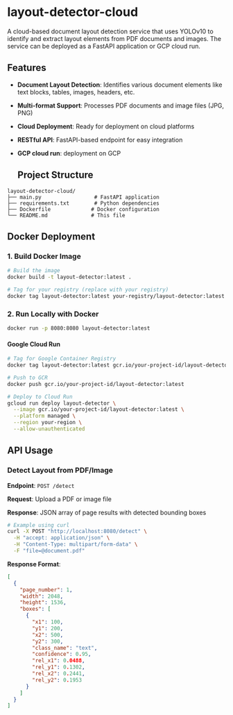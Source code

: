 # layout-detector-cloud

A cloud-based document layout detection service that uses YOLOv10 to identify and extract layout elements from PDF documents and images. The service can be deployed as a FastAPI application or GCP cloud run.

## Features

- **Document Layout Detection**: Identifies various document elements like text blocks, tables, images, headers, etc.
- **Multi-format Support**: Processes PDF documents and image files (JPG, PNG)
- **Cloud Deployment**: Ready for deployment on cloud platforms
- **RESTful API**: FastAPI-based endpoint for easy integration
- **GCP cloud run**: deployment on GCP

  ## Project Structure

```
layout-detector-cloud/
├── main.py                 # FastAPI application
├── requirements.txt        # Python dependencies
├── Dockerfile             # Docker configuration
└── README.md              # This file
```

## Docker Deployment

### 1. Build Docker Image
```bash
# Build the image
docker build -t layout-detector:latest .

# Tag for your registry (replace with your registry)
docker tag layout-detector:latest your-registry/layout-detector:latest
```

### 2. Run Locally with Docker
```bash
docker run -p 8080:8080 layout-detector:latest
```

#### Google Cloud Run
```bash
# Tag for Google Container Registry
docker tag layout-detector:latest gcr.io/your-project-id/layout-detector:latest

# Push to GCR
docker push gcr.io/your-project-id/layout-detector:latest

# Deploy to Cloud Run
gcloud run deploy layout-detector \
  --image gcr.io/your-project-id/layout-detector:latest \
  --platform managed \
  --region your-region \
  --allow-unauthenticated
```

## API Usage

### Detect Layout from PDF/Image

**Endpoint**: `POST /detect`

**Request**: Upload a PDF or image file

**Response**: JSON array of page results with detected bounding boxes

```bash
# Example using curl
curl -X POST "http://localhost:8080/detect" \
  -H "accept: application/json" \
  -H "Content-Type: multipart/form-data" \
  -F "file=@document.pdf"
```

**Response Format**:
```json
[
  {
    "page_number": 1,
    "width": 2048,
    "height": 1536,
    "boxes": [
      {
        "x1": 100,
        "y1": 200,
        "x2": 500,
        "y2": 300,
        "class_name": "text",
        "confidence": 0.95,
        "rel_x1": 0.0488,
        "rel_y1": 0.1302,
        "rel_x2": 0.2441,
        "rel_y2": 0.1953
      }
    ]
  }
]
```
